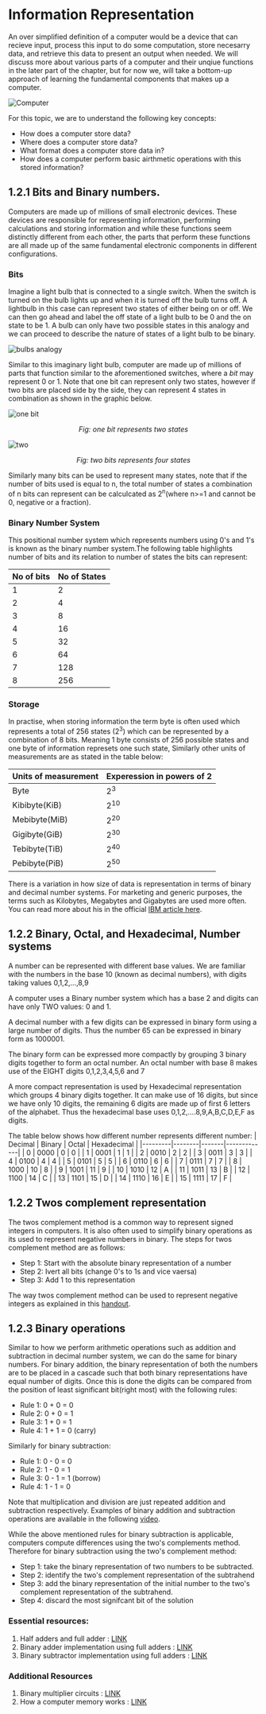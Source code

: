 # Information Representation

An over simplified definition of a computer would be a device that can recieve input, process this input to do some computation, store necesarry data, and retrieve this data to present an output when needed. We will discuss more about various parts of a computer and their unqiue functions in the later part of the chapter, but for now we,  will take a bottom-up approach of learning the fundamental components that makes up a computer.

![Computer](./assets/computer-simplified.png)


For this topic, we are to understand the following key concepts:
* How does a computer store data?
* Where does a computer store data?
* What format does a computer store data in?
* How does a computer perform basic airthmetic operations with this stored information?
  

## 1.2.1 Bits and Binary numbers. 
Computers are made up of millions of small electronic devices. These devices are responsible for representing information, performing calculations and storing information and while these functions seem distinctly different from each other, the parts that perform these functions are all made up of the same fundamental electronic components in different configurations. 

### Bits
Imagine a light bulb that is connected to a single switch. When the switch is turned on the bulb lights up and when it is turned off the bulb turns off. A lightbulb in this case can represent two states of either being on or off. We can then go ahead and label the off state of a light bulb to be 0 and the on state to be 1. A bulb can only have two possible states in this analogy and we can proceed to describe the nature of states of a light bulb to be binary.

![bulbs analogy](./assets/bulb-analogy.png)

Similar to this imaginary light bulb, computer are made up of millions of parts that function similar to the aforementioned switches, where a <em>bit</em> may represent 0 or 1. Note that one bit can represent only two states, however if two bits are placed side by the side, they can represent 4 states in combination as shown in the graphic below. 

![one bit](./assets/one-bit-states.png)

<p style="text-align: center;"> <em>Fig: one bit represents two states </em> </p>

![two](./assets/2bits.png)

<p style="text-align: center;"> <em>Fig: two bits represents four states </em></p>

Similarly many bits can be used to represent many states, note that if the number of bits used is equal to n, the total number of states a combination of n bits can represent can be calculcated as 2<sup>n</sup>(where n>=1 and cannot be 0, negative or a fraction).

### Binary Number System
This positional number system which represents numbers using 0's and 1's is known as the binary number system.The following table highlights number of bits and its relation to number of states the bits can represent:

|No of bits| No of States|
-----------|--------------
|1|2|
|2|4|
|3|8|
|4|16|
|5|32|
|6|64|
|7|128|
|8|256|

### Storage 

In practise, when storing information the term byte is often used which represents a total of 256 states (2<sup>3</sup>) which can be represented by a combination of 8 bits. Meaning 1 byte consists of 256 possible states and one byte of information represets one such state, Similarly other units of measurements are as stated in the table below:

|Units of measurement| Experession in powers of 2|
-----------|--------------
|Byte|2<sup>3</sup>|
|Kibibyte(KiB)|2<sup>10</sup>|
|Mebibyte(MiB)|2<sup>20</sup>|
|Gigibyte(GiB)|2<sup>30</sup>|
|Tebibyte(TiB)|2<sup>40</sup>|
|Pebibyte(PiB)|2<sup>50</sup>|

There is a variation in how size of data is representation in terms of binary and decimal number systems. For marketing and generic purposes, the terms such as Kilobytes, Megabytes and Gigabytes are used more often. You can read more about his in the official [IBM article here](https://www.ibm.com/docs/en/storage-insights?topic=overview-units-measurement-storage-data).


## 1.2.2 Binary, Octal, and Hexadecimal, Number systems 

A number can be represented with different base values. We are familiar with the numbers in the base 10 (known as decimal numbers), with digits taking values 0,1,2,…,8,9

A computer uses a Binary number system which has a base 2 and digits can have only TWO values: 0 and 1.

A decimal number with a few digits can be expressed in binary form using a large number of digits. Thus the number 65 can be expressed in binary form as 1000001.

The binary form can be expressed more compactly by grouping 3 binary digits together to form an octal number. An octal number with base 8 makes use of the EIGHT digits 0,1,2,3,4,5,6 and 7

A more compact representation is used by Hexadecimal representation which groups 4 binary digits together. It can make use of 16 digits, but since we have only 10 digits, the remaining 6 digits are made up of first 6 letters of the alphabet. Thus the hexadecimal base uses 0,1,2,….8,9,A,B,C,D,E,F as digits.

The table below shows how different number represents different number:
| Decimal | Binary | Octal | Hexadecimal |
|---------|--------|-------|-------------|
| 0       | 0000   | 0     | 0           |
| 1       | 0001   | 1     | 1           |
| 2       | 0010   | 2     | 2           |
| 3       | 0011   | 3     | 3           |
| 4       | 0100   | 4     | 4           |
| 5       | 0101   | 5     | 5           |
| 6       | 0110   | 6     | 6           |
| 7       | 0111   | 7     | 7           |
| 8       | 1000   | 10    | 8           |
| 9       | 1001   | 11    | 9           |
| 10      | 1010   | 12    | A           |
| 11      | 1011   | 13    | B           |
| 12      | 1100   | 14    | C           |
| 13      | 1101   | 15    | D           |
| 14      | 1110   | 16    | E           |
| 15      | 1111   | 17    | F           |


## 1.2.2 Twos complement representation
The twos complement method is a common way to represent signed integers in computers. It is also often used to simplify binary operations as its used to represent negative numbers in binary. The steps for twos complement method are as follows:

* Step 1: Start with the absolute binary representation of a number
* Step 2: Ivert all bits (change 0's to 1s and vice vaersa)
* Step 3: Add 1 to this representation

The way twos complement method can be used to represent negative integers as explained in this [handout](https://www.rit.edu/academicsuccesscenter/sites/rit.edu.academicsuccesscenter/files/documents/math-handouts/DM3_TwosComplement_BP_9_22_14.pdf). 

## 1.2.3 Binary operations
Similar to how we perform arithmetic operations such as addition and subtraction in decimal number system, we can do the same for binary numbers. For binary addition, the binary representation of both the numbers are to be placed in a cascade such that both binary representations have equal number of digits. Once this is done the digits can be compared from the position of least significant bit(right most) with the following rules:

* Rule 1: 0 + 0 = 0
* Rule 2: 0 + 0 = 1
* Rule 3: 1 + 0 = 1
* Rule 4: 1 + 1 = 0 (carry)

Similarly for binary subtraction:
* Rule 1: 0 - 0 = 0
* Rule 2: 1 - 0 = 1
* Rule 3: 0 - 1 = 1 (borrow)
* Rule 4: 1 - 1 = 0 

Note that multiplication and division are just repeated addition and subtraction respectively. Examples of binary addition and subtraction operations are available in the following [video](https://www.youtube.com/watch?v=C5EkxfNEMjE).

While the above mentioned rules for binary subtraction is applicable, computers compute differences using the two's complements method. Therefore for binary subtraction using the two's complement method:
* Step 1: take the binary representation of two numbers to be subtracted.
* Step 2: identify the two's complement representation of the subtrahend
* Step 3: add the binary representation of the initial number to the two's complement representation of the subtrahend. 
* Step 4: discard the most signifcant bit of the solution


### Essential resources:
1. Half adders and full adder : [LINK](https://www.youtube.com/watch?v=ecn-8iGDRSo)
2. Binary adder implementation using full adders : [LINK](https://www.youtube.com/watch?v=3jtS-8ZF_CA&lc=Ugh-DDSOaF9szHgCoAEC)
3. Binary subtractor implementation using full adders : [LINK](https://www.youtube.com/watch?v=pD-pjBupkFg&t=20s)

### Additional Resources
1. Binary multiplier circuits : [LINK](https://www.youtube.com/watch?v=U-RnKGMJx_0)
2. How a computer memory works : [LINK](https://youtu.be/p3q5zWCw8J4?si=AVevfn4nH8Hyc3iY)
   


















